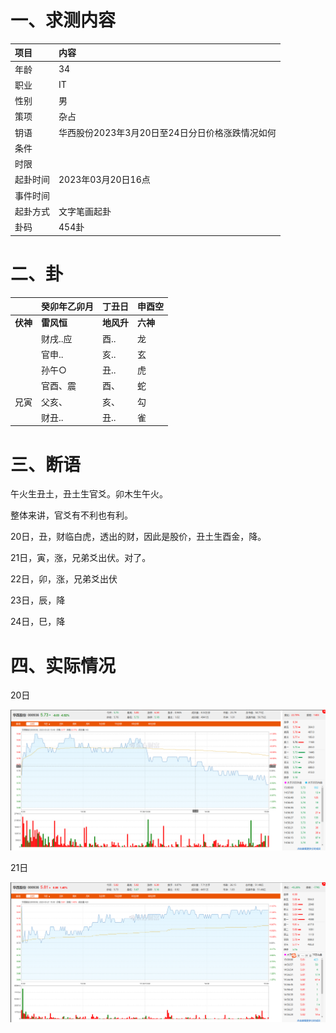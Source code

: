 # 一、求测内容

| 项目     | 内容                                            |
| :------- | :---------------------------------------------- |
| 年龄     | 34                                              |
| 职业     | IT                                              |
| 性别     | 男                                              |
| 策项     | 杂占                                            |
| 钥语     | 华西股份2023年3月20日至24日分日价格涨跌情况如何 |
| 条件     |                                                 |
| 时限     |                                                 |
| 起卦时间 | 2023年03月20日16点                              |
| 事件时间 |                                                 |
| 起卦方式 | 文字笔画起卦                                    |
| 卦码     | 454卦                                           |

# 二、卦

|                | 癸卯年乙卯月     | 丁丑日           | 申酉空         |
| :------------- | :--------------- | :--------------- | :------------- |
| **伏神** | **雷风恒** | **地风升** | **六神** |
|                | 财戌..应         | 酉..             | 龙             |
|                | 官申..           | 亥..             | 玄             |
|                | 孙午○           | 丑..             | 虎             |
|                | 官酉、震         | 酉、             | 蛇             |
| 兄寅           | 父亥、           | 亥、             | 勾             |
|                | 财丑..           | 丑..             | 雀             |

# 三、断语

午火生丑土，丑土生官爻。卯木生午火。

整体来讲，官爻有不利也有利。

20日，丑，财临白虎，透出的财，因此是股价，丑土生酉金，降。

21日，寅，涨，兄弟爻出伏。对了。

22日，卯，涨，兄弟爻出伏

23日，辰，降

24日，巳，降

# 四、实际情况

20日

![1679312870992](image/20230320165040_华西股份2023年3月20日至24日分日价格涨跌情况如何/1679312870992.png)

21日

![1679390478598](image/20230320165040_华西股份2023年3月20日至24日分日价格涨跌情况如何/1679390478598.png)
